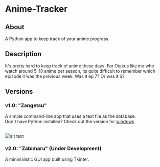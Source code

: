 # Anime-Tracker
## About
A Python app to keep track of your anime progress.
## Description
It's pretty hard to keep track of anime these days. For Otakus like me who watch around 5-10 anime per season, its quite difficult to remember which episode it was the previous week. Was it ep 7? Or was it 6? 

## Versions

### v1.0: "Zangetsu"
A simple command-line app that uses a text file as the database.<br />
Don't have Python installed? Check out the version for [windows](https://github.com/ashwindasr/Anime-Tracker/tree/master/v1.0/windows)<br /><br />

![alt text](https://github.com/ashwindasr/Anime-Tracker/blob/master/assets/images/image.png)

### v2.0: "Zabimaru" (Under Development)
A minimalistic GUI app built using Tkinter.

